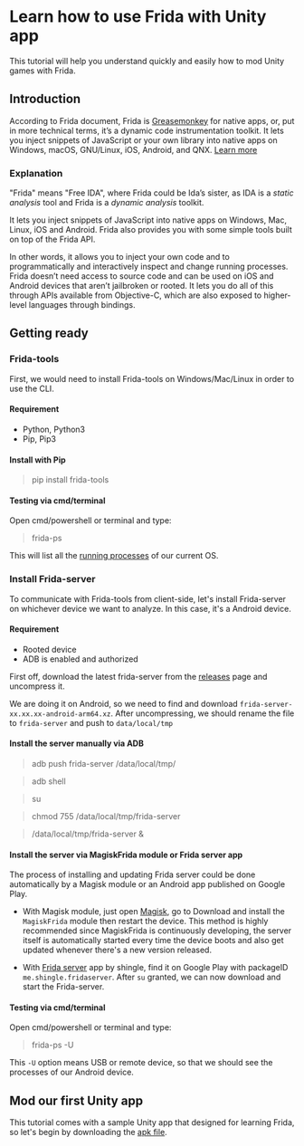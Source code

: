 # Learn how to use Frida with Unity app

This tutorial will help you understand quickly and easily how to mod Unity games with Frida.

## Introduction

According to Frida document, Frida is [Greasemonkey](https://addons.mozilla.org/en-US/firefox/addon/greasemonkey/) for native apps, or, put in more technical terms, it’s a dynamic code instrumentation toolkit. It lets you inject snippets of JavaScript or your own library into native apps on Windows, macOS, GNU/Linux, iOS, Android, and QNX. [Learn more](https://frida.re/docs/home/)

### Explanation

"Frida" means "Free IDA", where Frida could be Ida’s sister, as IDA is a _static analysis_ tool and Frida is a _dynamic analysis_ toolkit.

It lets you inject snippets of JavaScript into native apps on Windows, Mac, Linux, iOS and Android. Frida also provides you with some simple tools built on top of the Frida API.

In other words, it allows you to inject your own code and to programmatically and interactively inspect and change running processes. Frida doesn’t need access to source code and can be used on iOS and Android devices that aren’t jailbroken or rooted. It lets you do all of this through APIs available from Objective-C, which are also exposed to higher-level languages through bindings.

## Getting ready

### Frida-tools

First, we would need to install Frida-tools on Windows/Mac/Linux in order to use the CLI.

#### Requirement

* Python, Python3
* Pip, Pip3

#### Install with Pip

> pip install frida-tools

#### Testing via cmd/terminal

Open cmd/powershell or terminal and type:

> frida-ps

This will list all the [running processes](https://frida.re/docs/frida-ps/) of our current OS.

### Install Frida-server

To communicate with Frida-tools from client-side, let's install Frida-server on whichever device we want to analyze. In this case, it's a Android device.

#### Requirement

* Rooted device
* ADB is enabled and authorized

First off, download the latest frida-server from the [releases](https://github.com/frida/frida/releases) page and uncompress it.

We are doing it on Android, so we need to find and download `frida-server-xx.xx.xx-android-arm64.xz`. After uncompressing, we should rename the file to `frida-server` and push to `data/local/tmp`

#### Install the server manually via ADB

> adb push frida-server /data/local/tmp/

> adb shell

> su

> chmod 755 /data/local/tmp/frida-server

> /data/local/tmp/frida-server &

#### Install the server via MagiskFrida module or Frida server app

The process of installing and updating Frida server could be done automatically by a Magisk module or an Android app published on Google Play.

* With Magisk module, just open [Magisk](https://github.com/topjohnwu/Magisk/releases), go to Download and install the `MagiskFrida` module then restart the device. This method is highly recommended since MagiskFrida is continuously developing, the server itself is automatically started every time the device boots and also get updated whenever there's a new version released. 

* With [Frida server](https://play.google.com/store/apps/details?id=me.shingle.fridaserver) app by shingle, find it on Google Play with packageID `me.shingle.fridaserver`. After `su` granted, we can now download and start the Frida-server.

#### Testing via cmd/terminal

Open cmd/powershell or terminal and type:

> frida-ps -U

This `-U` option means USB or remote device, so that we should see the processes of our Android device.

## Mod our first Unity app

This tutorial comes with a sample Unity app that designed for learning Frida, so let's begin by downloading the [apk file](https://github.com/kylesmile1103/Learn-Frida/raw/master/gameLearn.apk).


